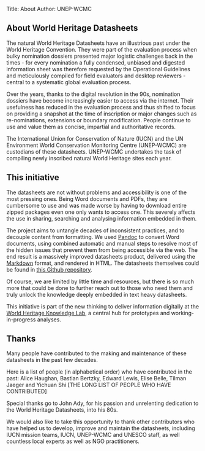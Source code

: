 Title: About
Author: UNEP-WCMC


## About World Heritage Datasheets

The natural World Heritage Datasheets have an illustrious past under the World Heritage Convention. They were part of the evaluation process when bulky nomination dossiers presented major logistic challenges back in the times - for every nomination a fully condensed, unbiased and digested information sheet was therefore requested by the Operational Guidelines and meticulously compiled for field evaluators and desktop reviewers - central to a systematic global evaluation process.

Over the years, thanks to the digital revolution in the 90s, nomination dossiers have become increasingly easier to access via the internet. Their usefulness has reduced in the evaluation process and thus shifted to focus on providing a snapshot at the time of inscription or major changes such as re-nominations, extensions or boundary modification. People continue to use and value them as concise, impartial and authoritative records. 

The International Union for Conservation of Nature (IUCN) and the UN Environment World Conservation Monitoring Centre (UNEP-WCMC) are custodians of these datasheets. UNEP-WCMC undertakes the task of compiling newly inscribed natural World Heritage sites each year.

## This initiative

The datasheets are not without problems and accessibility is one of the most pressing ones. Being Word documents and PDFs, they are cumbersome to use and was made worse by having to download entire zipped packages even one only wants to access one. This severely affects the use in sharing, searching and analysing information embedded in them. 

The project aims to untangle decades of inconsistent practices, and to decouple content from formatting. We used [Pandoc](http://pandoc.org) to convert Word documents, using combined automatic and manual steps to resolve most of the hidden issues that prevent them from being accessible via the web. The end result is a massively improved datasheets product, delivered using the [Markdown](https://daringfireball.net/projects/markdown/) format, and rendered in HTML. The datasheets themselves could be found in [this Github repository](https://github.com/Yichuans/datasheet-format-pelican-md).

Of course, we are limited by little time and resources, but there is so much more that could be done to further reach out to those who need them and truly unlock the knowledge deeply embedded in text heavy datasheets. 

This initiative is part of the new thinking to deliver information digitally at the [World Heritage Knowledge Lab](https://yichuans.github.io/wh-knowledge-lab/impact), a central hub for prototypes and working-in-progress analyses.


## Thanks

Many people have contributed to the making and maintenance of these datasheets in the past few decades.

Here is a list of people (in alphabetical order) who have contributed in the past:
Alice Haughan, Bastian Bertzky, Edward Lewis, Elise Belle, Tilman Jaeger and Yichuan Shi
[THE LONG LIST OF PEOPLE WHO HAVE CONTRIBUTED]

Special thanks go to John Ady, for his passion and unrelenting dedication to the World Heritage Datasheets, into his 80s.

We would also like to take this opportunity to thank other contributors who have helped us to develop, improve and maintain the datasheets, including IUCN mission teams, IUCN, UNEP-WCMC and UNESCO staff, as well countless local experts as well as NGO practitioners.